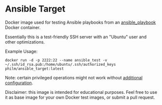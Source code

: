 # Ansible Target

Docker image used for testing Ansible playbooks from an [ansible_playbook](https://github.com/philm/ansible_playbook) Docker container.

Essentially this is a test-friendly SSH server with an "Ubuntu" user and other optimizations.

Example Usage:
```
docker run -d -p 2222:22 --name ansible_test -v ~/.ssh/id_rsa.pub:/home/ubuntu/.ssh/authorized_keys philm/ansible_target:latest
```

Note: certain privileged operations might not work without [additional configuration](https://docs.docker.com/engine/reference/commandline/run/#full-container-capabilities-privileged).

Disclaimer: this image is intended for educational purposes. Feel free to use it as base image for your own Docker test images, or submit a pull request.
